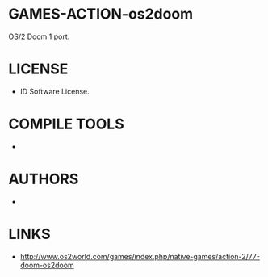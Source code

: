 # GAMES-ACTION-os2doom
OS/2 Doom 1 port.

LICENSE
===============
* ID Software License.

COMPILE TOOLS
===============
* 
 
AUTHORS
===============
* 

LINKS
===============
* http://www.os2world.com/games/index.php/native-games/action-2/77-doom-os2doom
